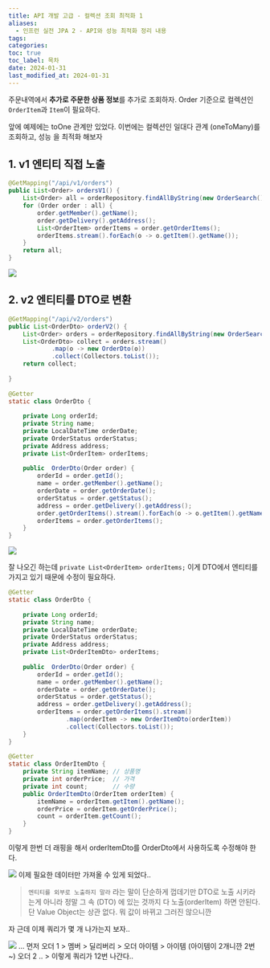 ```yaml
---
title: API 개발 고급 - 컬렉션 조회 최적화 1
aliases:
  - 인프런 실전 JPA 2 - API와 성능 최적화 정리 내용
tags: 
categories: 
toc: true
toc_label: 목차
date: 2024-01-31
last_modified_at: 2024-01-31
---
```

주문내역에서 **추가로 주문한 상품 정보**를 추가로 조회하자.
Order 기준으로 컬렉션인 `OrderItem`과 `Item`이 필요하다.

앞에 예제에는 toOne 관계만 있었다. 이번에는 컬렉션인 일대다 관계 (oneToMany)를 조회하고, 성능 을 최적화 해보자

## 1. v1 엔티티 직접 노출 


```java
@GetMapping("/api/v1/orders")  
public List<Order> ordersV1() {  
    List<Order> all = orderRepository.findAllByString(new OrderSearch());  
    for (Order order : all) {  
        order.getMember().getName();  
        order.getDelivery().getAddress();  
        List<OrderItem> orderItems = order.getOrderItems();  
        orderItems.stream().forEach(o -> o.getItem().getName());  
    }  
    return all;  
}
```

![](https://i.imgur.com/m9ulQ32.png)


## 2. v2 엔티티를 DTO로 변환

```java
@GetMapping("/api/v2/orders")  
public List<OrderDto> orderV2() {  
    List<Order> orders = orderRepository.findAllByString(new OrderSearch());  
    List<OrderDto> collect = orders.stream()  
            .map(o -> new OrderDto(o))  
            .collect(Collectors.toList());  
    return collect;  
  
}  
  
@Getter  
static class OrderDto {  
  
    private Long orderId;  
    private String name;  
    private LocalDateTime orderDate;  
    private OrderStatus orderStatus;  
    private Address address;  
    private List<OrderItem> orderItems;  
  
    public  OrderDto(Order order) {  
        orderId = order.getId();  
        name = order.getMember().getName();  
        orderDate = order.getOrderDate();  
        orderStatus = order.getStatus();  
        address = order.getDelivery().getAddress();  
        order.getOrderItems().stream().forEach(o -> o.getItem().getName());  
        orderItems = order.getOrderItems();  
    }  
}
```
![](https://i.imgur.com/0WB6aGt.png)

잘 나오긴 하는데
 `private List<OrderItem> orderItems;`   이게 
DTO에서 엔티티를 가지고 있기 때문에 수정이 필요하다.


```java
@Getter  
static class OrderDto {  
  
    private Long orderId;  
    private String name;  
    private LocalDateTime orderDate;  
    private OrderStatus orderStatus;  
    private Address address;  
    private List<OrderItemDto> orderItems;  
  
    public  OrderDto(Order order) {  
        orderId = order.getId();  
        name = order.getMember().getName();  
        orderDate = order.getOrderDate();  
        orderStatus = order.getStatus();  
        address = order.getDelivery().getAddress();  
        orderItems = order.getOrderItems().stream()  
                .map(orderItem -> new OrderItemDto(orderItem))  
                .collect(Collectors.toList());  
    }  
}  
  
@Getter  
static class OrderItemDto {  
    private String itemName; // 상품명  
    private int orderPrice;  // 가격  
    private int count;       // 수량  
    public OrderItemDto(OrderItem orderItem) {  
        itemName = orderItem.getItem().getName();  
        orderPrice = orderItem.getOrderPrice();  
        count = orderItem.getCount();  
    }  
}
```
이렇게 한번 더 래핑을 해서 orderItemDto를 OrderDto에서 사용하도록 수정해야 한다.

![](https://i.imgur.com/99yXjke.png)
이제 필요한 데이터만 가져올 수 있게 되었다..


> `엔티티를 외부로 노출하지 말라` 라는 말이 단순하게 껍데기만 DTO로 노출 시키라는게 아니라
> 정말 그 속 (DTO) 에 있는 것까지  다 노출(orderItem) 하면 안된다.
> 단 Value Object는 상관 없다. 뭐 값이 바뀌고 그러진 않으니깐


자 근데 이제 쿼리가 몇 개 나가는지 보자..

![](https://i.imgur.com/GEwrZcr.png)
...
먼저  오더 1   > 멤버 > 딜리버리 > 오더 아이템 > 아이템 (아이템이 2개니깐 2번~) 
     오더 2 .. > 
이렇게 쿼리가 12번 나간다..




